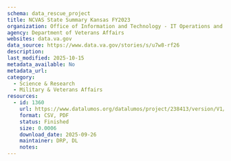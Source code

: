 ```yaml
---
schema: data_rescue_project 
title: NCVAS State Summary Kansas FY2023
organization: Office of Information and Technology - IT Operations and Services (ITOPS)
agency: Department of Veterans Affairs
websites: data.va.gov
data_source: https://www.data.va.gov/stories/s/u7w8-rf26
description: 
last_modified: 2025-10-15
metadata_available: No
metadata_url: 
category:
  - Science & Research 
  - Military & Veterans Affairs 
resources:
  - id: 1360
    url: https://www.datalumos.org/datalumos/project/238413/version/V1/view
    format: CSV, PDF
    status: Finished
    size: 0.0006
    download_date: 2025-09-26
    maintainer: DRP, DL
    notes: 
---
```

